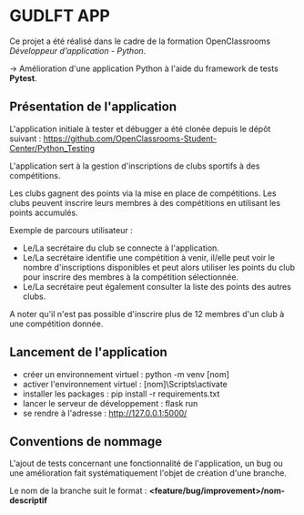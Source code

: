 # GUDLFT APP

Ce projet a été réalisé dans le cadre de la formation OpenClassrooms *Développeur d'application - Python*.

→ Amélioration d'une application Python à l'aide du framework de tests **Pytest**.

## Présentation de l'application

L'application initiale à tester et débugger a été clonée depuis le dépôt suivant : https://github.com/OpenClassrooms-Student-Center/Python_Testing

L'application sert à la gestion d'inscriptions de clubs sportifs à des compétitions.

Les clubs gagnent des points via la mise en place de compétitions. Les clubs peuvent inscrire leurs membres à des compétitions en utilisant les points accumulés.

Exemple de parcours utilisateur :

- Le/La secrétaire du club se connecte à l'application.
- Le/La secrétaire identifie une compétition à venir, il/elle peut voir le nombre d'inscriptions disponibles et peut alors utiliser les points du club pour inscrire des membres à la compétition sélectionnée.
- Le/La secrétaire peut également consulter la liste des points des autres clubs.

A noter qu'il n'est pas possible d'inscrire plus de 12 membres d'un club à une compétition donnée.

## Lancement de l'application
- créer un environnement virtuel : python -m venv [nom]
- activer l'environnement virtuel : [nom]\Scripts\activate
- installer les packages : pip install -r requirements.txt
- lancer le serveur de développement : flask run
- se rendre à l'adresse : http://127.0.0.1:5000/

## Conventions de nommage

L'ajout de tests concernant une fonctionnalité de l'application, un bug ou une amélioration fait systématiquement l'objet de création d'une branche.

Le nom de la branche suit le format : **<feature/bug/improvement>/nom-descriptif**
